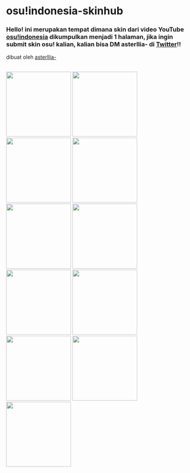 # osu!indonesia-skinhub
### Hello! ini merupakan tempat dimana skin dari video YouTube <a href="https://www.youtube.com/osuindonesia">osu!indonesia</a> dikumpulkan menjadi 1 halaman, jika ingin submit skin osu! kalian, kalian bisa DM asterllia- di  <a href="https://twitter.com/naufalfarrelp1">Twitter</a>!! 
dibuat oleh <a href="https://osu.ppy.sh/users/9456733">asterllia-</a><br>

</br>
  <a href="asterllia.md">
  <img src="https://a.ppy.sh/9456733"  
       width="175"
       height="175"></a>
       <a href="mkoe.md">
  <img src="https://a.ppy.sh/11847189"  
       width="175"
       height="175"></a>
  <a href="Tama-Desu.md">
  <img src="https://a.ppy.sh/3813174"  
       width="175"
       height="175"></a>
  <a href="delon.md">
  <img src="https://a.ppy.sh/11983229"  
       width="175"
       height="175"></a>
<a href="SandaranLangit.md">
  <img src="https://a.ppy.sh/11313751"  
       width="175"
       height="175"></a>
<a href="zylin.md">
  <img src="https://a.ppy.sh/6692990"  
       width="175"
       height="175"></a>
<a href="venta.md">
  <img src="https://a.ppy.sh/11320627"  
       width="175"
       height="175"></a>
       <a href="centrux.md">
  <img src="https://a.ppy.sh/5426769"  
       width="175"
       height="175"></a>
       <a href="medseba.md">
  <img src="https://a.ppy.sh/9000010"  
       width="175"
       height="175"></a>
       <a href="damb.md">
  <img src="https://a.ppy.sh/14748550"  
       width="175"
       height="175"></a>
       <a href="xhirayuki.md">
  <img src="https://a.ppy.sh/3245206"  
       width="175"
       height="175"></a>
